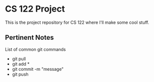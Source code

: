 # CS 122 Project 

This is the project repository for CS 122 where I'll make some cool stuff.


## Pertinent Notes
List of common git commands
- git pull
- git add *
- git commit -m "message"
- git push

